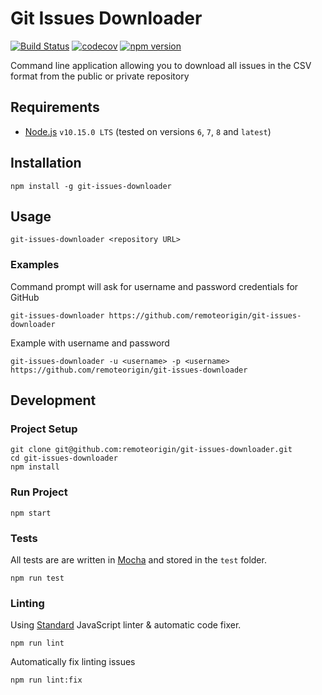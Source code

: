 # Git Issues Downloader

[![Build Status](https://travis-ci.org/remoteorigin/git-issues-downloader.svg?branch=develop)](https://travis-ci.org/remoteorigin/git-issues-downloader)
[![codecov](https://codecov.io/gh/remoteorigin/git-issues-downloader/branch/master/graph/badge.svg)](https://codecov.io/gh/remoteorigin/git-issues-downloader)
[![npm version](https://badge.fury.io/js/git-issues-downloader.svg)](https://badge.fury.io/js/git-issues-downloader)

Command line application allowing you to download all issues in the CSV format from the public or private repository

## Requirements

- [Node.js](https://nodejs.org) `v10.15.0 LTS` (tested on versions `6`, `7`, `8` and `latest`)

## Installation

    npm install -g git-issues-downloader

## Usage

    git-issues-downloader <repository URL>

### Examples

Command prompt will ask for username and password credentials for GitHub

    git-issues-downloader https://github.com/remoteorigin/git-issues-downloader

Example with username and password

    git-issues-downloader -u <username> -p <username> https://github.com/remoteorigin/git-issues-downloader

## Development

### Project Setup

    git clone git@github.com:remoteorigin/git-issues-downloader.git
    cd git-issues-downloader
    npm install

### Run Project

    npm start

### Tests

All tests are are written in [Mocha](https://mochajs.org/) and stored in the `test` folder.

    npm run test

### Linting

Using [Standard](https://github.com/feross/standard) JavaScript linter & automatic code fixer.

    npm run lint

Automatically fix linting issues

    npm run lint:fix
